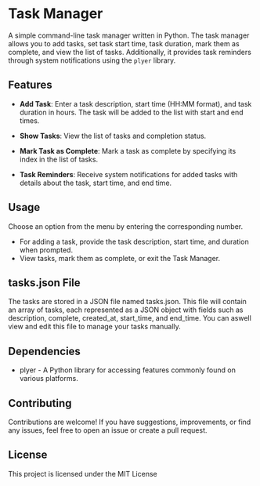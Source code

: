 # Task Manager

A simple command-line task manager written in Python. The task manager allows you to add tasks, set task start time, task duration, mark them as complete, and view the list of tasks. Additionally, it provides task reminders through system notifications using the `plyer` library.

## Features

- **Add Task**: Enter a task description, start time (HH:MM format), and task duration in hours. The task will be added to the list with start and end times.

- **Show Tasks**: View the list of tasks and completion status.

- **Mark Task as Complete**: Mark a task as complete by specifying its index in the list of tasks.

- **Task Reminders**: Receive system notifications for added tasks with details about the task, start time, and end time.


## Usage

Choose an option from the menu by entering the corresponding number.
- For adding a task, provide the task description, start time, and duration when prompted.
- View tasks, mark them as complete, or exit the Task Manager.
  
## tasks.json File
The tasks are stored in a JSON file named tasks.json. This file will contain an array of tasks, each represented as a JSON object with fields such as description, complete, created_at, start_time, and end_time. You can aswell view and edit this file to manage your tasks manually.

## Dependencies
- plyer - A Python library for accessing features commonly found on various platforms.
  
## Contributing
Contributions are welcome! If you have suggestions, improvements, or find any issues, feel free to open an issue or create a pull request.

## License
This project is licensed under the MIT License
